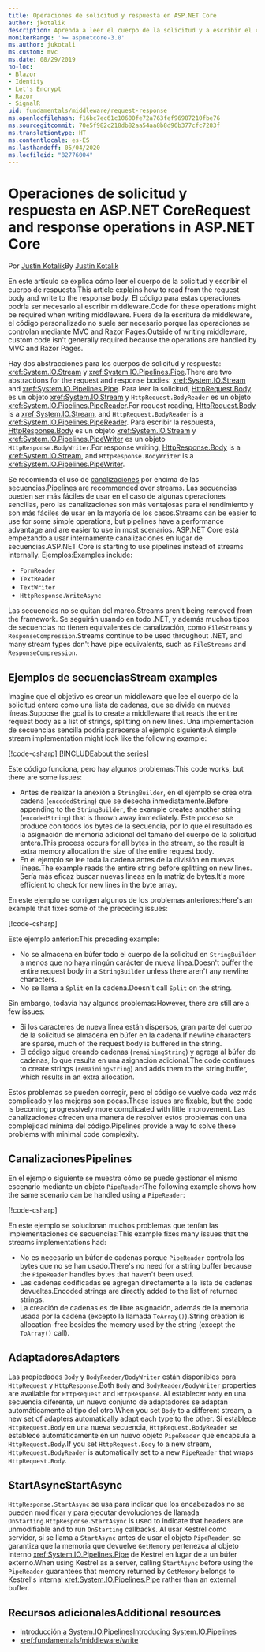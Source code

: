 ```yaml
---
title: Operaciones de solicitud y respuesta en ASP.NET Core
author: jkotalik
description: Aprenda a leer el cuerpo de la solicitud y a escribir el cuerpo de respuesta en ASP.NET Core.
monikerRange: '>= aspnetcore-3.0'
ms.author: jukotali
ms.custom: mvc
ms.date: 08/29/2019
no-loc:
- Blazor
- Identity
- Let's Encrypt
- Razor
- SignalR
uid: fundamentals/middleware/request-response
ms.openlocfilehash: f16bc7ec61c10600fe72a763fef96987210fbe76
ms.sourcegitcommit: 70e5f982c218db82aa54aa8b8d96b377cfc7283f
ms.translationtype: HT
ms.contentlocale: es-ES
ms.lasthandoff: 05/04/2020
ms.locfileid: "82776004"
---
```

# <a name="request-and-response-operations-in-aspnet-core"></a><span data-ttu-id="aec03-103">Operaciones de solicitud y respuesta en ASP.NET Core</span><span class="sxs-lookup"><span data-stu-id="aec03-103">Request and response operations in ASP.NET Core</span></span>

<span data-ttu-id="aec03-104">Por [Justin Kotalik](https://github.com/jkotalik)</span><span class="sxs-lookup"><span data-stu-id="aec03-104">By [Justin Kotalik](https://github.com/jkotalik)</span></span>

<span data-ttu-id="aec03-105">En este artículo se explica cómo leer el cuerpo de la solicitud y escribir el cuerpo de respuesta.</span><span class="sxs-lookup"><span data-stu-id="aec03-105">This article explains how to read from the request body and write to the response body.</span></span> <span data-ttu-id="aec03-106">El código para estas operaciones podría ser necesario al escribir middleware.</span><span class="sxs-lookup"><span data-stu-id="aec03-106">Code for these operations might be required when writing middleware.</span></span> <span data-ttu-id="aec03-107">Fuera de la escritura de middleware, el código personalizado no suele ser necesario porque las operaciones se controlan mediante MVC and Razor Pages.</span><span class="sxs-lookup"><span data-stu-id="aec03-107">Outside of writing middleware, custom code isn't generally required because the operations are handled by MVC and Razor Pages.</span></span>

<span data-ttu-id="aec03-108">Hay dos abstracciones para los cuerpos de solicitud y respuesta: <xref:System.IO.Stream> y <xref:System.IO.Pipelines.Pipe>.</span><span class="sxs-lookup"><span data-stu-id="aec03-108">There are two abstractions for the request and response bodies: <xref:System.IO.Stream> and <xref:System.IO.Pipelines.Pipe>.</span></span> <span data-ttu-id="aec03-109">Para leer la solicitud, [HttpRequest.Body](xref:Microsoft.AspNetCore.Http.HttpRequest.Body) es un objeto <xref:System.IO.Stream> y `HttpRequest.BodyReader` es un objeto <xref:System.IO.Pipelines.PipeReader>.</span><span class="sxs-lookup"><span data-stu-id="aec03-109">For request reading, [HttpRequest.Body](xref:Microsoft.AspNetCore.Http.HttpRequest.Body) is a <xref:System.IO.Stream>, and `HttpRequest.BodyReader` is a <xref:System.IO.Pipelines.PipeReader>.</span></span> <span data-ttu-id="aec03-110">Para escribir la respuesta, [HttpResponse.Body](xref:Microsoft.AspNetCore.Http.HttpResponse.Body) es un objeto <xref:System.IO.Stream> y <xref:System.IO.Pipelines.PipeWriter> es un objeto `HttpResponse.BodyWriter`.</span><span class="sxs-lookup"><span data-stu-id="aec03-110">For response writing, [HttpResponse.Body](xref:Microsoft.AspNetCore.Http.HttpResponse.Body) is a <xref:System.IO.Stream>, and `HttpResponse.BodyWriter` is a <xref:System.IO.Pipelines.PipeWriter>.</span></span>

<span data-ttu-id="aec03-111">Se recomienda el uso de [canalizaciones](/dotnet/standard/io/pipelines) por encima de las secuencias.</span><span class="sxs-lookup"><span data-stu-id="aec03-111">[Pipelines](/dotnet/standard/io/pipelines) are recommended over streams.</span></span> <span data-ttu-id="aec03-112">Las secuencias pueden ser más fáciles de usar en el caso de algunas operaciones sencillas, pero las canalizaciones son más ventajosas para el rendimiento y son más fáciles de usar en la mayoría de los casos.</span><span class="sxs-lookup"><span data-stu-id="aec03-112">Streams can be easier to use for some simple operations, but pipelines have a performance advantage and are easier to use in most scenarios.</span></span> <span data-ttu-id="aec03-113">ASP.NET Core está empezando a usar internamente canalizaciones en lugar de secuencias.</span><span class="sxs-lookup"><span data-stu-id="aec03-113">ASP.NET Core is starting to use pipelines instead of streams internally.</span></span> <span data-ttu-id="aec03-114">Ejemplos:</span><span class="sxs-lookup"><span data-stu-id="aec03-114">Examples include:</span></span>

* `FormReader`
* `TextReader`
* `TextWriter`
* `HttpResponse.WriteAsync`

<span data-ttu-id="aec03-115">Las secuencias no se quitan del marco.</span><span class="sxs-lookup"><span data-stu-id="aec03-115">Streams aren't being removed from the framework.</span></span> <span data-ttu-id="aec03-116">Se seguirán usando en todo .NET, y además muchos tipos de secuencias no tienen equivalentes de canalización, como `FileStreams` y `ResponseCompression`.</span><span class="sxs-lookup"><span data-stu-id="aec03-116">Streams continue to be used throughout .NET, and many stream types don't have pipe equivalents, such as `FileStreams` and `ResponseCompression`.</span></span>

## <a name="stream-examples"></a><span data-ttu-id="aec03-117">Ejemplos de secuencias</span><span class="sxs-lookup"><span data-stu-id="aec03-117">Stream examples</span></span>

<span data-ttu-id="aec03-118">Imagine que el objetivo es crear un middleware que lee el cuerpo de la solicitud entero como una lista de cadenas, que se divide en nuevas líneas.</span><span class="sxs-lookup"><span data-stu-id="aec03-118">Suppose the goal is to create a middleware that reads the entire request body as a list of strings, splitting on new lines.</span></span> <span data-ttu-id="aec03-119">Una implementación de secuencias sencilla podría parecerse al ejemplo siguiente:</span><span class="sxs-lookup"><span data-stu-id="aec03-119">A simple stream implementation might look like the following example:</span></span>

[!code-csharp[](request-response/samples/3.x/RequestResponseSample/Startup.cs?name=GetListOfStringsFromStream)]
[!INCLUDE[about the series](~/includes/code-comments-loc.md)]

<span data-ttu-id="aec03-120">Este código funciona, pero hay algunos problemas:</span><span class="sxs-lookup"><span data-stu-id="aec03-120">This code works, but there are some issues:</span></span>

* <span data-ttu-id="aec03-121">Antes de realizar la anexión a `StringBuilder`, en el ejemplo se crea otra cadena (`encodedString`) que se desecha inmediatamente.</span><span class="sxs-lookup"><span data-stu-id="aec03-121">Before appending to the `StringBuilder`, the example creates another string (`encodedString`) that is thrown away immediately.</span></span> <span data-ttu-id="aec03-122">Este proceso se produce con todos los bytes de la secuencia, por lo que el resultado es la asignación de memoria adicional del tamaño del cuerpo de la solicitud entera.</span><span class="sxs-lookup"><span data-stu-id="aec03-122">This process occurs for all bytes in the stream, so the result is extra memory allocation the size of the entire request body.</span></span>
* <span data-ttu-id="aec03-123">En el ejemplo se lee toda la cadena antes de la división en nuevas líneas.</span><span class="sxs-lookup"><span data-stu-id="aec03-123">The example reads the entire string before splitting on new lines.</span></span> <span data-ttu-id="aec03-124">Sería más eficaz buscar nuevas líneas en la matriz de bytes.</span><span class="sxs-lookup"><span data-stu-id="aec03-124">It's more efficient to check for new lines in the byte array.</span></span>

<span data-ttu-id="aec03-125">En este ejemplo se corrigen algunos de los problemas anteriores:</span><span class="sxs-lookup"><span data-stu-id="aec03-125">Here's an example that fixes some of the preceding issues:</span></span>

[!code-csharp[](request-response/samples/3.x/RequestResponseSample/Startup.cs?name=GetListOfStringsFromStreamMoreEfficient)]

<span data-ttu-id="aec03-126">Este ejemplo anterior:</span><span class="sxs-lookup"><span data-stu-id="aec03-126">This preceding example:</span></span>

* <span data-ttu-id="aec03-127">No se almacena en búfer todo el cuerpo de la solicitud en `StringBuilder` a menos que no haya ningún carácter de nueva línea.</span><span class="sxs-lookup"><span data-stu-id="aec03-127">Doesn't buffer the entire request body in a `StringBuilder` unless there aren't any newline characters.</span></span>
* <span data-ttu-id="aec03-128">No se llama a `Split` en la cadena.</span><span class="sxs-lookup"><span data-stu-id="aec03-128">Doesn't call `Split` on the string.</span></span>

<span data-ttu-id="aec03-129">Sin embargo, todavía hay algunos problemas:</span><span class="sxs-lookup"><span data-stu-id="aec03-129">However, there are still are a few issues:</span></span>

* <span data-ttu-id="aec03-130">Si los caracteres de nueva línea están dispersos, gran parte del cuerpo de la solicitud se almacena en búfer en la cadena.</span><span class="sxs-lookup"><span data-stu-id="aec03-130">If newline characters are sparse, much of the request body is buffered in the string.</span></span>
* <span data-ttu-id="aec03-131">El código sigue creando cadenas (`remainingString`) y agrega al búfer de cadenas, lo que resulta en una asignación adicional.</span><span class="sxs-lookup"><span data-stu-id="aec03-131">The code continues to create strings (`remainingString`) and adds them to the string buffer, which results in an extra allocation.</span></span>

<span data-ttu-id="aec03-132">Estos problemas se pueden corregir, pero el código se vuelve cada vez más complicado y las mejoras son pocas.</span><span class="sxs-lookup"><span data-stu-id="aec03-132">These issues are fixable, but the code is becoming progressively more complicated with little improvement.</span></span> <span data-ttu-id="aec03-133">Las canalizaciones ofrecen una manera de resolver estos problemas con una complejidad mínima del código.</span><span class="sxs-lookup"><span data-stu-id="aec03-133">Pipelines provide a way to solve these problems with minimal code complexity.</span></span>

## <a name="pipelines"></a><span data-ttu-id="aec03-134">Canalizaciones</span><span class="sxs-lookup"><span data-stu-id="aec03-134">Pipelines</span></span>

<span data-ttu-id="aec03-135">En el ejemplo siguiente se muestra cómo se puede gestionar el mismo escenario mediante un objeto `PipeReader`:</span><span class="sxs-lookup"><span data-stu-id="aec03-135">The following example shows how the same scenario can be handled using a `PipeReader`:</span></span>

[!code-csharp[](request-response/samples/3.x/RequestResponseSample/Startup.cs?name=GetListOfStringFromPipe)]

<span data-ttu-id="aec03-136">En este ejemplo se solucionan muchos problemas que tenían las implementaciones de secuencias:</span><span class="sxs-lookup"><span data-stu-id="aec03-136">This example fixes many issues that the streams implementations had:</span></span>

* <span data-ttu-id="aec03-137">No es necesario un búfer de cadenas porque `PipeReader` controla los bytes que no se han usado.</span><span class="sxs-lookup"><span data-stu-id="aec03-137">There's no need for a string buffer because the `PipeReader` handles bytes that haven't been used.</span></span>
* <span data-ttu-id="aec03-138">Las cadenas codificadas se agregan directamente a la lista de cadenas devueltas.</span><span class="sxs-lookup"><span data-stu-id="aec03-138">Encoded strings are directly added to the list of returned strings.</span></span>
* <span data-ttu-id="aec03-139">La creación de cadenas es de libre asignación, además de la memoria usada por la cadena (excepto la llamada `ToArray()`).</span><span class="sxs-lookup"><span data-stu-id="aec03-139">String creation is allocation-free besides the memory used by the string (except the `ToArray()` call).</span></span>

## <a name="adapters"></a><span data-ttu-id="aec03-140">Adaptadores</span><span class="sxs-lookup"><span data-stu-id="aec03-140">Adapters</span></span>

<span data-ttu-id="aec03-141">Las propiedades `Body` y `BodyReader/BodyWriter` están disponibles para `HttpRequest` y `HttpResponse`.</span><span class="sxs-lookup"><span data-stu-id="aec03-141">Both `Body` and `BodyReader/BodyWriter` properties are available for `HttpRequest` and `HttpResponse`.</span></span> <span data-ttu-id="aec03-142">Al establecer `Body` en una secuencia diferente, un nuevo conjunto de adaptadores se adaptan automáticamente al tipo del otro.</span><span class="sxs-lookup"><span data-stu-id="aec03-142">When you set `Body` to a different stream, a new set of adapters automatically adapt each type to the other.</span></span> <span data-ttu-id="aec03-143">Si establece `HttpRequest.Body` en una nueva secuencia, `HttpRequest.BodyReader` se establece automáticamente en un nuevo objeto `PipeReader` que encapsula a `HttpRequest.Body`.</span><span class="sxs-lookup"><span data-stu-id="aec03-143">If you set `HttpRequest.Body` to a new stream, `HttpRequest.BodyReader` is automatically set to a new `PipeReader` that wraps `HttpRequest.Body`.</span></span>

## <a name="startasync"></a><span data-ttu-id="aec03-144">StartAsync</span><span class="sxs-lookup"><span data-stu-id="aec03-144">StartAsync</span></span>

<span data-ttu-id="aec03-145">`HttpResponse.StartAsync` se usa para indicar que los encabezados no se pueden modificar y para ejecutar devoluciones de llamada `OnStarting`.</span><span class="sxs-lookup"><span data-stu-id="aec03-145">`HttpResponse.StartAsync` is used to indicate that headers are unmodifiable and to run `OnStarting` callbacks.</span></span> <span data-ttu-id="aec03-146">Al usar Kestrel como servidor, si se llama a `StartAsync` antes de usar el objeto `PipeReader`, se garantiza que la memoria que devuelve `GetMemory` pertenezca al objeto interno <xref:System.IO.Pipelines.Pipe> de Kestrel en lugar de a un búfer externo.</span><span class="sxs-lookup"><span data-stu-id="aec03-146">When using Kestrel as a server, calling `StartAsync` before using the `PipeReader` guarantees that memory returned by `GetMemory` belongs to Kestrel's internal <xref:System.IO.Pipelines.Pipe> rather than an external buffer.</span></span>

## <a name="additional-resources"></a><span data-ttu-id="aec03-147">Recursos adicionales</span><span class="sxs-lookup"><span data-stu-id="aec03-147">Additional resources</span></span>

* [<span data-ttu-id="aec03-148">Introducción a System.IO.Pipelines</span><span class="sxs-lookup"><span data-stu-id="aec03-148">Introducing System.IO.Pipelines</span></span>](https://devblogs.microsoft.com/dotnet/system-io-pipelines-high-performance-io-in-net/)
* <xref:fundamentals/middleware/write>
